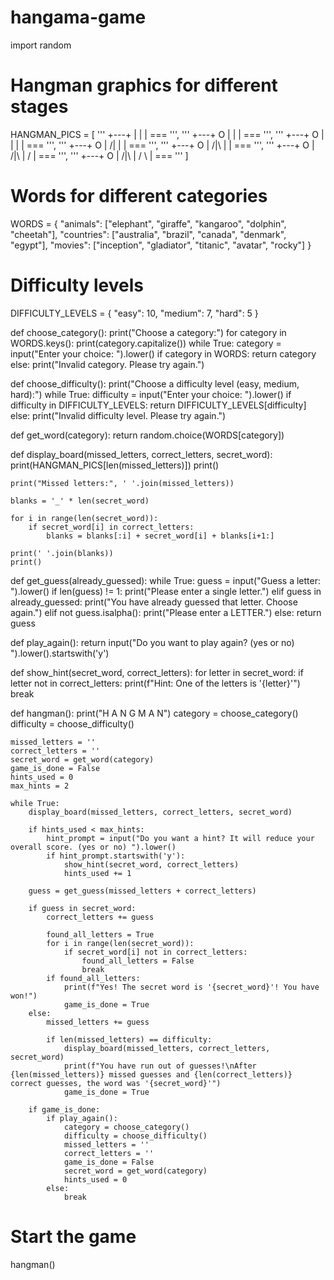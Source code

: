 # hangama-game
import random

# Hangman graphics for different stages
HANGMAN_PICS = [
    '''
     +---+
         |
         |
         |
        ===
    ''', '''
     +---+
     O   |
         |
         |
        ===
    ''', '''
     +---+
     O   |
     |   |
         |
        ===
    ''', '''
     +---+
     O   |
    /|   |
         |
        ===
    ''', '''
     +---+
     O   |
    /|\\  |
         |
        ===
    ''', '''
     +---+
     O   |
    /|\\  |
    /    |
        ===
    ''', '''
     +---+
     O   |
    /|\\  |
    / \\  |
        ===
    '''
]

# Words for different categories
WORDS = {
    "animals": ["elephant", "giraffe", "kangaroo", "dolphin", "cheetah"],
    "countries": ["australia", "brazil", "canada", "denmark", "egypt"],
    "movies": ["inception", "gladiator", "titanic", "avatar", "rocky"]
}

# Difficulty levels
DIFFICULTY_LEVELS = {
    "easy": 10,
    "medium": 7,
    "hard": 5
}

def choose_category():
    print("Choose a category:")
    for category in WORDS.keys():
        print(category.capitalize())
    while True:
        category = input("Enter your choice: ").lower()
        if category in WORDS:
            return category
        else:
            print("Invalid category. Please try again.")

def choose_difficulty():
    print("Choose a difficulty level (easy, medium, hard):")
    while True:
        difficulty = input("Enter your choice: ").lower()
        if difficulty in DIFFICULTY_LEVELS:
            return DIFFICULTY_LEVELS[difficulty]
        else:
            print("Invalid difficulty level. Please try again.")

def get_word(category):
    return random.choice(WORDS[category])

def display_board(missed_letters, correct_letters, secret_word):
    print(HANGMAN_PICS[len(missed_letters)])
    print()
    
    print("Missed letters:", ' '.join(missed_letters))
    
    blanks = '_' * len(secret_word)
    
    for i in range(len(secret_word)):
        if secret_word[i] in correct_letters:
            blanks = blanks[:i] + secret_word[i] + blanks[i+1:]
    
    print(' '.join(blanks))
    print()

def get_guess(already_guessed):
    while True:
        guess = input("Guess a letter: ").lower()
        if len(guess) != 1:
            print("Please enter a single letter.")
        elif guess in already_guessed:
            print("You have already guessed that letter. Choose again.")
        elif not guess.isalpha():
            print("Please enter a LETTER.")
        else:
            return guess

def play_again():
    return input("Do you want to play again? (yes or no) ").lower().startswith('y')

def show_hint(secret_word, correct_letters):
    for letter in secret_word:
        if letter not in correct_letters:
            print(f"Hint: One of the letters is '{letter}'")
            break

def hangman():
    print("H A N G M A N")
    category = choose_category()
    difficulty = choose_difficulty()
    
    missed_letters = ''
    correct_letters = ''
    secret_word = get_word(category)
    game_is_done = False
    hints_used = 0
    max_hints = 2

    while True:
        display_board(missed_letters, correct_letters, secret_word)
        
        if hints_used < max_hints:
            hint_prompt = input("Do you want a hint? It will reduce your overall score. (yes or no) ").lower()
            if hint_prompt.startswith('y'):
                show_hint(secret_word, correct_letters)
                hints_used += 1
        
        guess = get_guess(missed_letters + correct_letters)
        
        if guess in secret_word:
            correct_letters += guess
            
            found_all_letters = True
            for i in range(len(secret_word)):
                if secret_word[i] not in correct_letters:
                    found_all_letters = False
                    break
            if found_all_letters:
                print(f"Yes! The secret word is '{secret_word}'! You have won!")
                game_is_done = True
        else:
            missed_letters += guess
            
            if len(missed_letters) == difficulty:
                display_board(missed_letters, correct_letters, secret_word)
                print(f"You have run out of guesses!\nAfter {len(missed_letters)} missed guesses and {len(correct_letters)} correct guesses, the word was '{secret_word}'")
                game_is_done = True
        
        if game_is_done:
            if play_again():
                category = choose_category()
                difficulty = choose_difficulty()
                missed_letters = ''
                correct_letters = ''
                game_is_done = False
                secret_word = get_word(category)
                hints_used = 0
            else:
                break

# Start the game
hangman()
